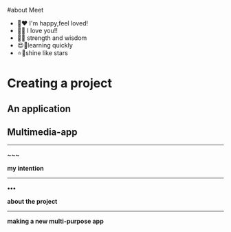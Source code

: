 #about Meet 
- 💐♥️ I'm happy,feel loved!
- 🫶🫵 I love you!!
- 🦅🦜 strength and wisdom 
- 😍🥰learning quickly 
- ⭐🌟shine like stars

<h></h>
<b><h1>Creating a project</h1>
<h2> An application</h2>
<h2>Multimedia-app</h2>


<hr> ~~~ </hr><p>my intention</p>
<hr> ••• </hr><p>about the project</p>
<hr><p>making a new multi-purpose app</p>
